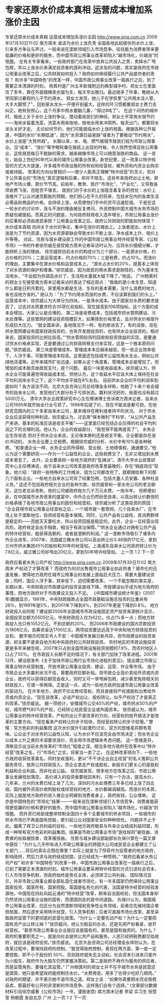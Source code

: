 # 专家还原水价成本真相 运营成本增加系涨价主因

专家还原水价成本真相 运营成本增加系涨价主因
http://www.sina.com.cn  2009年07月30日11:02  南方周末
谁该为水价上涨负责
    全国各地此起彼伏的水价上涨，引来多方争议与声讨。一般来说在垄断领域引入市场竞争，往往能为消费者带来更低廉的价格和更好的服务，而中国市政公用事业改革却陷入“越市场化，价越涨”的怪圈。
在有关专家看来，一些政府部门在改革中放弃公共投入之责，卖掉水厂甩包袱，并以上涨水价来满足投资者的逐利冲动。这涉及的问题，其实是政府在市政公用事业改革之后，公共财政如何投入？政府如何继续履行公共产品提供者的责任？
和许多“中国特色”的改革一样，中国市政公用事业改革一路疾行之后，到了需要正本清源的时刻。
杨箕村是广州五羊新城附近的典型城中村。郑女士在里面住了多年，靠在外面摆摊卖衣服为生，每天早出晚归。最近她多了件事，教她从大学回家过暑假的儿子节约用水。
郑女士发现，她儿子在学校里“公共用水没人管，大手大脚惯了”，回到家水龙头一开便开到最大。这样的坏习惯都要郑女士费力去纠正。她有些担心，这个月家中用水要翻几番，“得过8吨了”。
在这个闷热的城中村，报纸上关于水价上涨的争议，搅动着居民们的神经。郑女士平常用水很节约——淘米水留着洗菜，洗菜水用来拖地，拖地水用来冲厕所。每天出门，都要将水龙头关好才走。
无论如何节约，他们可能面临水价上涨的局面。根据各种公开报道，中国的水价“长期低迷”，因为“水资源日益紧缺”或者为了要推动“节约用水”，水价上涨是“大势所趋”。
长期以来，水、电、燃气被城市居民们视为市政公用事业。当“成本”、“涨价”等字眼轮番在报纸上出现的时候，令人恍然觉得这些公用事业，这些居民每日不能缺的需求，越来越像市场上可以随意涨跌的商品。
这一变化，始自上世纪90年代以来的城市公用事业改革。新世纪里，这一改革以特许经营的方式大大提速，许多城市市政设施的所有权和经营权，被外资和内资企业购买或者持股。
改革的方向似曾相识——很少人能真正理解“特许经营”的含义，但对于公共事业的“市场化”真实逻辑和后果，却并不陌生。这些年来政府出让土地，房地产市场火爆，房价节节高。前些年，教育、医疗“市场化”、“产业化”，又导致各项收费飞涨，百姓苦不堪言。
居民们对于水价的上涨隐含着复杂的担忧：水价上涨推升了公众对通货膨胀的预期，他们担心在不久的将来，包括水在内的各类生活必需品和商品的价格，会持续上涨，从而使他们手中的货币迅速贬值。
于是在这一轮水价的讨论中，涨与不涨的理由被反复拷问，外资控制中国大城市水务市场的质疑也被提起。而真正的问题是，为何政府财政收入连年增长，市政公用事业涨价的后果却必须由居民承担？公用事业改革之后，政府公共财政的职能如何体现？
水价成本真相
坊间关于水价的争论，集中在涨价的理由上。上涨者提出，水价上涨是为了节约资源，因为水资源紧缺会导致水价不断上涨，净水成本上升、电价上升等等。
对此，住房与城乡建设部工作的中国市政公用事业特许经营专家、《公权市场》一书的作者徐宗威在接受南方周末记者采访时认为，应将水价细细分解，才能辨析上涨的理由。
徐宗威把目前水价的构成分为三个部分，一是源水价格，约占价格的20%；二是运营成本，约占价格的70%；三是税费，约占10%。而涨价的理由，主要集中在源水价格和运营成本上。
“源水占水价的20%，就基本上体现了对水资源的保护和尊重。”徐宗威说，因为居民的用水需求是刚性的，作为基本生活用水，“不会因为你调高水价了，生活用水量就大幅下降了。”他说。
广州杨箕村的郑女士在接受南方周末记者采访时表达了相近观点：“我做的是小本生意，知道什么都是日积月累的。家里用水都是生活、生存的基本需要，没什么浪费的地方，省也没地方省的。”
她认为：“为了节约用水而涨的水费，不应该算到我们的头上。”
运营成本中，徐宗威认为大体分为四块。一是净水成本。由于国家对水质的要求提高了，过去对水质要求符合35项化验指标，现在提高到106项指标。这个方面的成本会增加，大家公认是合理的。
第二块是收费成本，包括城市供水管网建设、污水处理等。这些管网的建设投资规模巨大，如果掺到价格里去，会对供水价格提升形成巨大压力。
“就全国来讲，各地情况不一样，有的掺进去了，有的没掺。现在供水管网建设有国家财政投资的，也有开发商投资的，也有供水企业投资的。相对来说，国家投资的比例比较高。”“供水管网投资的回收和投资效益的实现，是要通过供水价格来实现，还是要通过公共财政转移支付来实现，这是一个根本原则问题。”徐宗威说。
第三块是管理成本。管理成本本应越来越低，但一些企业效率低下，人浮于事，可能管理成本较高。这里面还包括城市公益性用水支出，例如公共绿地浇灌等。近年来城市扩张迅速，如果从这个角度看，管理成本会是增加了。但增加的成本能否由居民支付，是个问题。
最后一块是收益成本。徐宗威认为，供水企业可能普遍觉得收益成本低。但他认为，这个收益水平应该大体上保持在社会平均利润率水平之下，这个平均水平就在8%左右。
目前供水企业的平均利润率到底如何？各方说法不同。北京大岳咨询公司总经理金永祥称，他跑了十来个省会城市的自来水公司，发现他们大部分处于亏损状态。赢利状况好的，账面也没有超过5000万元。
清华大学水业政策研究中心主任傅涛博士告诉南方周末记者，自来水公司1995年就开始全行业亏损了。1998年后提了价，现在不能说是都亏损。在他研究范围内的三千多家自来水公司，基本维持在微利或者持平的状况。
对于供水企业应该获得何种利润，徐宗威认为，过去用“保本微利”不科学，“从公共产品生产来讲，基本的标准应该是收支平衡”——这里面已经包括企业应得的社会平均利润之下的合理利润。他认为，企业的收益部分，“我觉得不能再提高了”。
水务企业生存状态
但对于供水企业来说，无论保本微利还是收支平衡，企业都是存在涨价冲动的。
水务企业要上交税费。根据徐宗威的分析，水价中有10%是各种税费。“和普通企业一样，水务企业的所得税、营业税、土地增值税，通通要交。”他认为这个需要研究——作为一个公益性的企业，这些税费交了，无非又增加到水费成本里去了。
此外，企业要承担一些地方政府的“乱摊派”。清华大学水业政策研究中心主任傅涛说，由于自来水公司改革是政府改革里最晚的，存在“锅底效应”现象。他介绍：“政府一些特殊的工作摊派，因为公司都改完了，就都摊给剩下的那几个国有企业。一些地方自来水公司背了较重包袱，包括大量人员安置、各种社会义务。”
这还不包括政府拖欠企业的各种欠款。徐宗威曾和一家水务公司的老总聊天，这位老总诉苦称，他的公司被政府拖欠几千万元水费，一拖半年。
但即便如此，在中国城市水务改革的盛宴中，中外企业仍然纷至沓来，以高出转让价数倍的价格承接了各地市政公用事业的股份和经营权。徐宗威分析了这类投资的原因：
“企业获得市政公用事业经营权之后，一个城市就一套管网，几个自来水厂，在市场上处于垄断地位，投资经营有基本保障。同时，公共产品有公益性，其消费群体是稳定的——百姓天天要吃水，所以投资回报是稳定的。此外，企业一旦经营出现风险，政府肯定会出手相救，相当于有政治保障。”“供水企业通过对拥有公共产品的特许经营权，能获得高额的、或者是垄断的利润。”
这一垄断市场吸引了诸多内外企业进军。2007年，法国威立雅水务公司以高出转让价3.48倍的17亿元，拿到兰州市供水集团45%的股权和30年的经营权。上海浦东自来水公司政府转让价为7.6亿元，威立雅公司却甩出20亿元，拿到50年特许经营权。
上一页
1
2
下一页

政府应看紧水务公司产权
http://www.sina.com.cn  2009年07月30日11:02  南方周末
产权动了才算改革？
而政府为何对出售城市公用事业如此热衷？城市化的迅速发展，使得地方政府在城市公用事业的发展上面临巨大压力，需要大量建设资金；同时，国企人浮于事，效率低下，迫切需要改革。
一个不能忽略的事实是，长期以来，中央财政对市政建设的投资呈直线下降，市政建设似乎成为地方政府的事情，而地方政府对于市政建设又投入不足。
《中国城市建设统计年鉴》(2007年)数据显示，1981年，中央财政拨款占全国市政基础设施总投资的比重尚有26%，到1991年是5%，到2001年下降到4%，到2007年更是下降到0.8%。
地方财政投入如何呢？建设部2006年全国城市市政设施固定资产投资来源统计显示，全国投资总额为5505亿元，中央财政投入仅为62亿，仅占1%多一点；而地方财政投入也只有1052亿元，不到总额的20%。
而2006年市政建设的国内贷款投资为1806亿元，自筹资金达1700亿元，两项投资要远远高于中央和地方财政投资的总和。
数字揭示的现实令人不安：中国城市发展日新月异，但市政建设的投资来源，却主要不是来自地方和中央政府的公共财政投资。
农村地区的市政设施投资更是多年来被忽视，2007年只占到全国市政设施投资规模的7.8%，而农村地区人口占了55%。
在市政投入长期不足的情况下，有关部门加快了改革进程。2001年12月，建设部发布《关于加快市政公用行业市场化进程的意见》，提出建立市政公用事业特许经营制度，开放市政公用事业投资、建设、运营、作业等市场。
由于市政企业大多赢利状况不佳，需要政府巨额补贴。将市政企业高价卖给外资或内资企业，政府可以获得巨额现金收入，同时又可一举甩掉包袱，减少甚至免除相关的财政投入，可谓一举两得。正是这一点，成为一些地方政府加速市政公用事业改革的驱动力。
在许多地方，政府不仅出售经营权，而且直接将产权或股权出售给外资或内资企业。“现在谈改革，必谈产权出让、股权转让。似乎产权动了才是真正的改革。”徐宗威说。
据一项统计，安徽城市公交40%的产权，城市供水50%的产权，城市燃气80%的产权，已经转让给民营企业或外国资本。
徐宗威认为，城市公用事业的特许经营改革，产权的出让不是改革的方向，经营权的放开搞活才是改革的主要方向。“现在看来产权转让的步子较快，而经营权转让的步子较慢。”
警惕：官方色彩的利益集团
这次水价提升引起激烈讨论，双方的思维差异颇有意味。公众出于对水务的公益性认知，认为水价不应该完全由市场决定；但水务企业以成本上升之类的术语要求涨价，完全用市场逻辑来考虑问题。
这一思维差异，清晰显示出当前水务改革的“市场化”程度之深。相当多地方政府在改革中以“特许经营”改革之名，行“市场化”之实，将家当一卖了之。
在这种改革倾向下，一些地方政府收获改革美名，同时坐收渔利，更以“不干涉企业自主经营”的名义推卸公共服务责任，放弃公共财政投入。而企业拿走产权或股权，新股东们更关心的是股权利益和企业利益，而非社会公益。
徐宗威发现，很多地方在改革之后，市政公用事业发展规划落空。
高价进入的投资者要收回本利，只有一个办法，提高水价。
几年来，兰州的水费已经上涨了几次。深圳的污水处理费三年多已经上涨了四五倍。国内被外资高价收购股权或经营权的地方，水价都越调越高。而涨价的本质，实际上就是地方政府的收入被企业转嫁到消费者身上，政府收钱，公众埋单。
这亦是中国特色的“市场化”结果——一般来说在垄断领域引入市场竞争，消费者能获得更低廉的价格和更好的服务，而中国市政公用事业却陷入“越市场化，价越涨”的怪圈。
而外资已局部或整体控制全国四十多个主要城市的供水项目，一些城市的供水市场已不再是国有控股，更引起公众对国家安全的种种担忧。
问题并不止于此。偏离了捍卫公共利益的目标，一些地方政府极易与外来企业结成利益同盟，形成一种带有官方色彩的利益集团。结果是市政公用事业市场“游戏规则”被扭曲，消费者的权益被损害，改革被扭曲。
住房与城乡建设部副部长仇保兴曾在一篇文章中感叹：“为什么几乎所有进入市政公用事业的跨国大公司或民营企业都建立了公关部门……背后的真实企图在哪里？实际上就是为了俘获作为监管者的地方政府，影响政府，然后力求与政府结成同盟，这已经成为一种惯例。”
“政府应看紧水务公司产权”
和许多“中国特色”的改革一样，中国市政公用事业改革在一路疾行之后，已到了需要正本清源的时刻。城市公用事业要采用特许经营的方式引进社会资本，引入市场竞争机制，但政府始终是责任主体，必须捍卫公共利益。
国际情况显示，并非市政公用事业都全部私营化或者市场化，有一半多国家仍然保持公用事业国家投资、国家所有、国家控股。英国是私有化的代表，法国是特许经营的经验发源地，中国现在四处风起云涌的“特许经营”改革，即来自法国经验，但法国本身却仍然坚持公用事业设施的国有，而德国则走的是中间道路。
仇保兴认为，我国城市公用事业改革，应区分为自然垄断领域和竞争性业务领域，前者应先维持国企掌控局面，然后逐步采用特许经营，引入竞争机制；后者可直接市场化改革，甚至采取政府监管下的更彻底的民营化政策。“为什么一定要先动产权？为什么一定要把国有资产出让转让掉？”徐宗威问。他认为稳妥的办法，还是先把产权看紧，放开经营权。“甚至市政公用事业企业就应该是国有的，甚至是国有独资的。为什么？政府的重要职责之一，就是向社会提供公共产品和服务。人民已经把税费都交给政府，就应该是政府投资。”徐宗威说。
北京大岳咨询公司总经理金永祥则认为，在改革过程中，要保持政府的控制。“我觉得政府控制，表现在两方面，第一是一定要控股，即不小于股份的 50%，否则政府就失去主动权。社会资本引进来只是作为小股东，政府作为大股东仍然掌握决策权。第二是政府不再作为服务的供应者，而是监管角色，要强化其监管。”
广州杨箕村的郑女士并不在乎城市水务是民营还是国营，她只是希望政府能控制住水价。“水费再低，用多了也得少吃好几顿肉。”
对政府的期望，并不表示她不谙市场之道。郑女士说：“如果你真要把水完全按商品卖，那最好有公开的非垄断的市场竞争。这样我们会有个选择。”
(文章部分数据材料引自徐宗威著《公权市场》一书，谨致谢意)
南方周末记者 李梁 实习生 祝莹莹 杨朝霞 发自北京 广州
上一页
1
2
下一页

